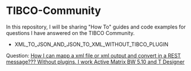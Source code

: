 # TIBCO-Community
In this repository, I will be sharing "How To" guides and code examples for questions I have answered on the TIBCO Community.

- XML_TO_JSON_AND_JSON_TO_XML_WITHOUT_TIBCO_PLUGIN

Question: [How I can mapp a xml file or xml output and convert in a REST message??? Without plugins. I work Active Matrix BW 5.10 and T Designer](https://community.tibco.com/s/question/0D54z00009VuxdbCAB/how-i-can-mapp-a-xml-file-or-xml-output-and-convert-in-a-rest-message-without-pluginsi-work-active-matrix-bw-510-and-t-designer)
